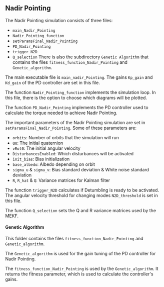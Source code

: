 ## Nadir Pointing
The Nadir Pointing simulation consists of three files:
- `main_Nadir_Pointing`
- `Nadir_Pointing_function`
- `setParamsFinal_Nadir_Pointing`
- `PD_Nadir_Pointing`
- `trigger_N2D`
- `Q_selection`
There is also the  subdirectory `Genetic Algorithm` that contains the files `fitness_function_Nadir_Pointing` and `Genetic_algorithm`. 

The main executable file is `main_nadir_Pointing`. The gains `Kp_gain` and `Kd_gain` of the PD controller are set in this file.

The function `Nadir_Pointing_function` implements the simulation loop. In this file, there is the option to choose which diagrams will be plotted.

The function `PD_Nadir_Pointing` implements the PD controller used to calculate the torque needed to achieve Nadir Pointing.

The important parameters of the Nadir Pointing simulation are set in `setParamsFinal_Nadir_Pointing`. Some of these parameters are:
- `orbits`: Number of orbits that the simulation will run
- `Q0`: The initial quaternion
- `vRot0`: The initial angular velocity
- `DisturbancesEnabled`: Which disturbances will be activated
- `init_bias`: Bias initialization
- `base_albedo`: Albedo depending on orbit 
- `sigma_u` & `sigma_v`: Bias standard deviation & White noise standard deviation 
- `R`, `R_hat` & `Q`: Variance matrices for Kalman filter

The function `trigger_N2D` calculates if Detumbling is ready to be activated. The angular velocity threshold for changing modes `N2D_threshold` is set in this file. 

The function `Q_selection` sets the Q and R variance matrices used by the MEKF.

#### Genetic Algorithm
This folder contains the files `fitness_function_Nadir_Pointing` and `Genetic_algorithm`. 

The `Genetic_algorithm` is used for the gain tuning of the PD controller for Nadir Pointing. 

The `fitness_function_Nadir_Pointing` is used by the `Genetic_algorithm`. It returns the fitness parameter, which is used to calculate the controller's gains.

